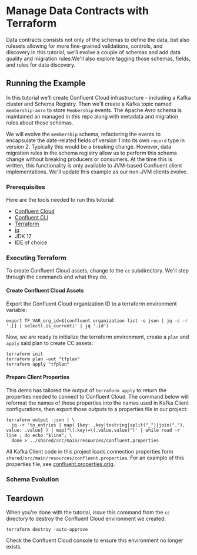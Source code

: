 <!-- title: How to manage data contracts with terraform -->
<!-- description: In this tutorial we explore using terraform to manage data contracts for event streams. -->

# Manage Data Contracts with Terraform

Data contracts consists not only of the schemas to define the data, but also rulesets allowing for more fine-grained validations,
controls, and discovery.In this tutorial, we'll evolve a couple of schemas and add data quality and migration rules.We'll also
explore tagging those schemas, fields, and rules for data discovery.

## Running the Example

In this tutorial we'll create Confluent Cloud infrastructure - including a Kafka cluster and Schema Registry. Then we'll create
a Kafka topic named `membership-avro` to store `Membership` events. The Apache Avro schema is maintained an managed in this repo
along with metadata and migration rules about those schemas. 

We will evolve the `membership` schema, refactoring the events to encapsulate the date-related fields of version 1 into its
own `record` type in version 2. Typically this would be a breaking change. However, data migration rules in the schema registry
allow us to perform this schema change without breaking producers or consumers. At the time this is written, this functionality
is only available to JVM-based Confluent client implementations. We'll update this example as our non-JVM clients evolve.

### Prerequisites

Here are the tools needed to run this tutorial:
* [Confluent Cloud](http://confluent.cloud)
* [Confluent CLI](https://docs.confluent.io/confluent-cli/current/install.html)
* [Terraform](https://developer.hashicorp.com/terraform/install?product_intent=terraform)
* [jq](https://jqlang.github.io/jq/)
* JDK 17
* IDE of choice

### Executing Terraform

To create Confluent Cloud assets, change to the `cc` subdirectory. We'll step through the commands and what they do.

#### Create Confluent Cloud Assets

Export the Confluent Cloud organization ID to a terraform environment variable:

```shell
export TF_VAR_org_id=$(confluent organization list -o json | jq -c -r '.[] | select(.is_current)' | jq '.id')
```

Now, we are ready to initialize the terraform environment, create a `plan` and `apply` said plan to create CC assets:

```shell
terraform init
terraform plan -out "tfplan"
terraform apply "tfplan"
```

#### Prepare Client Properties

This demo has tailored the output of `terraform apply` to return the properties needed to connect to Confluent Cloud. The command below will 
reformat the names of those properties into the names used in Kafka Client configurations, then export those outputs to a properties file 
in our project:

```shell
terraform output -json | \
  jq -r 'to_entries | map( {key: .key|tostring|split("_")|join("."), value: .value} ) | map("\(.key)=\(.value.value)")' | while read -r line ; do echo "$line"; \
  done > ../shared/src/main/resources/confluent.properties
```

All Kafka Client code in this project loads connection properties form `shared/src/main/resources/confluent.properties`. For an example of this 
properties file, see [confluent.properties.orig](shared/src/main/resources/confluent.properties.orig).

### Schema Evolution


## Teardown

When you're done with the tutorial, issue this command from the `cc` directory to destroy the Confluent Cloud environment
we created:

```shell
terraform destroy -auto-approve
```

Check the Confluent Cloud console to ensure this environment no longer exists.


